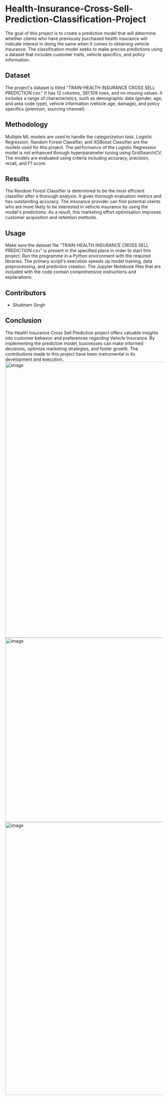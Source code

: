 # Health-Insurance-Cross-Sell-Prediction-Classification-Project

The goal of this project is to create a predictive model that will determine whether clients who have previously purchased health insurance will indicate interest in doing the same when it comes to obtaining vehicle insurance. The classification model seeks to make precise predictions using a dataset that includes customer traits, vehicle specifics, and policy information.

## Dataset
The project's dataset is titled "TRAIN-HEALTH INSURANCE CROSS SELL PREDICTION.csv." It has 12 columns, 381,109 rows, and no missing values. It includes a range of characteristics, such as demographic data (gender, age, and area code type), vehicle information (vehicle age, damage), and policy specifics (premium, sourcing channel).

## Methodology
Multiple ML models are used to handle the categorization task. Logistic Regression, Random Forest Classifier, and XGBoost Classifier are the models used for this project. The performance of the Logistic Regression model is not enhanced through hyperparameter tuning using GridSearchCV. The models are evaluated using criteria including accuracy, precision, recall, and F1 score.

## Results
The Random Forest Classifier is determined to be the most efficient classifier after a thorough analysis. It gives thorough evaluation metrics and has outstanding accuracy. The insurance provider can find potential clients who are more likely to be interested in vehicle insurance by using the model's predictions. As a result, this marketing effort optimisation improves customer acquisition and retention methods.

## Usage
Make sure the dataset file "TRAIN-HEALTH INSURANCE CROSS SELL PREDICTION.csv" is present in the specified place in order to start this project. Run the programme in a Python environment with the required libraries. The primary script's execution speeds up model training, data preprocessing, and prediction creation. The Jupyter Notebook files that are included with the code contain comprehensive instructions and explanations.

## Contributors
- Shubham Singh

## Conclusion
The Health Insurance Cross Sell Prediction project offers valuable insights into customer behavior and preferences regarding Vehicle Insurance. By implementing the predictive model, businesses can make informed decisions, optimize marketing strategies, and foster growth. The contributions made to this project have been instrumental in its development and execution.
<img width="882" alt="image" src="https://github.com/Shubhu1111/Health-Insurance-Cross-Sell-Prediction-Classification-Project/assets/125637046/6db62d11-c6cf-4018-8062-e9857999c1bf">
<img width="590" alt="image" src="https://github.com/Shubhu1111/Health-Insurance-Cross-Sell-Prediction-Classification-Project/assets/125637046/0b34aed9-9f13-4077-8a39-686b41fe1913">
<img width="873" alt="image" src="https://github.com/Shubhu1111/Health-Insurance-Cross-Sell-Prediction-Classification-Project/assets/125637046/ec2a816c-8300-4beb-a906-089688dc302d">

